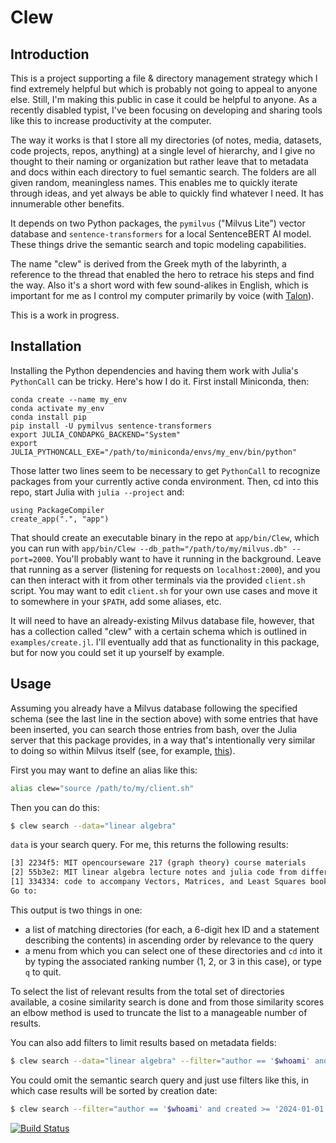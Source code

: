 # Clew

## Introduction
This is a project supporting a file & directory management strategy which I find extremely helpful but which is probably not going to appeal to anyone else. Still, I'm making this public in case it could be helpful to anyone. As a recently disabled typist, I've been focusing on developing and sharing tools like this to increase productivity at the computer.

The way it works is that I store all my directories (of notes, media, datasets, code projects, repos, anything) at a single level of hierarchy, and I give no thought to their naming or organization but rather leave that to metadata and docs within each directory to fuel semantic search. The folders are all given random, meaningless names. This enables me to quickly iterate through ideas, and yet always be able to quickly find whatever I need. It has innumerable other benefits.

It depends on two Python packages, the `pymilvus` ("Milvus Lite") vector database and `sentence-transformers` for a local SentenceBERT AI model. These things drive the semantic search and topic modeling capabilities.

The name "clew" is derived from the Greek myth of the labyrinth, a reference to the thread that enabled the hero to retrace his steps and find the way. Also it's a short word with few sound-alikes in English, which is important for me as I control my computer primarily by voice (with [Talon](https://talonvoice.com/)).

This is a work in progress.

## Installation
Installing the Python dependencies and having them work with Julia's `PythonCall` can be tricky. Here's how I do it. First install Miniconda, then:
```
conda create --name my_env
conda activate my_env
conda install pip
pip install -U pymilvus sentence-transformers
export JULIA_CONDAPKG_BACKEND="System"
export JULIA_PYTHONCALL_EXE="/path/to/miniconda/envs/my_env/bin/python"
```

Those latter two lines seem to be necessary to get `PythonCall` to recognize packages from your currently active conda environment. Then, cd into this repo, start Julia with `julia --project` and:
```
using PackageCompiler
create_app(".", "app")
```

That should create an executable binary in the repo at `app/bin/Clew`, which you can run with `app/bin/Clew --db_path="/path/to/my/milvus.db" --port=2000`. You'll probably want to have it running in the background. Leave that running as a server (listening for requests on `localhost:2000`), and you can then interact with it from other terminals via the provided `client.sh` script. You may want to edit `client.sh` for your own use cases and move it to somewhere in your `$PATH`, add some aliases, etc.

It will need to have an already-existing Milvus database file, however, that has a collection called "clew" with a certain schema which is outlined in `examples/create.jl`. I'll eventually add that as functionality in this package, but for now you could set it up yourself by example.

## Usage
Assuming you already have a Milvus database following the specified schema (see the last line in the section above) with some entries that have been inserted, you can search those entries from bash, over the Julia server that this package provides, in a way that's intentionally very similar to doing so within Milvus itself (see, for example, [this](https://milvus.io/api-reference/pymilvus/v2.3.x/MilvusClient/Vector/search.md)). 

First you may want to define an alias like this:
```bash
alias clew="source /path/to/my/client.sh"
```

Then you can do this:
```bash
$ clew search --data="linear algebra"
```

`data` is your search query. For me, this returns the following results:
```bash
[3] 2234f5: MIT opencourseware 217 (graph theory) course materials
[2] 55b3e2: MIT linear algebra lecture notes and julia code from different semesters
[1] 334334: code to accompany Vectors, Matrices, and Least Squares book
Go to:  
```

This output is two things in one:
- a list of matching directories (for each, a 6-digit hex ID and a statement describing the contents) in ascending order by relevance to the query
- a menu from which you can select one of these directories and `cd` into it by typing the associated ranking number (1, 2, or 3 in this case), or type `q` to quit.

To select the list of relevant results from the total set of directories available, a cosine similarity search is done and from those similarity scores an elbow method is used to truncate the list to a manageable number of results. 

You can also add filters to limit results based on metadata fields:
```bash
$ clew search --data="linear algebra" --filter="author == '$whoami' and created >= '2024-01-01'"
```

You could omit the semantic search query and just use filters like this, in which case results will be sorted by creation date:
```bash
$ clew search --filter="author == '$whoami' and created >= '2024-01-01'"
```

[![Build Status](https://github.com/myersm0/Clew.jl/actions/workflows/CI.yml/badge.svg?branch=main)](https://github.com/myersm0/Clew.jl/actions/workflows/CI.yml?query=branch%3Amain)
